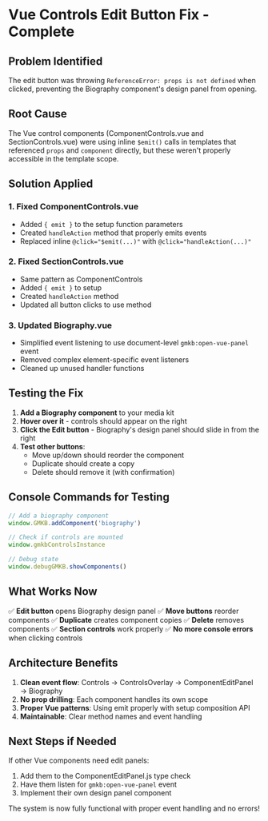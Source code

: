 # Vue Controls Edit Button Fix - Complete

## Problem Identified
The edit button was throwing `ReferenceError: props is not defined` when clicked, preventing the Biography component's design panel from opening.

## Root Cause
The Vue control components (ComponentControls.vue and SectionControls.vue) were using inline `$emit()` calls in templates that referenced `props` and `component` directly, but these weren't properly accessible in the template scope.

## Solution Applied

### 1. Fixed ComponentControls.vue
- Added `{ emit }` to the setup function parameters
- Created `handleAction` method that properly emits events
- Replaced inline `@click="$emit(...)"` with `@click="handleAction(...)"`

### 2. Fixed SectionControls.vue
- Same pattern as ComponentControls
- Added `{ emit }` to setup
- Created `handleAction` method
- Updated all button clicks to use method

### 3. Updated Biography.vue
- Simplified event listening to use document-level `gmkb:open-vue-panel` event
- Removed complex element-specific event listeners
- Cleaned up unused handler functions

## Testing the Fix

1. **Add a Biography component** to your media kit
2. **Hover over it** - controls should appear on the right
3. **Click the Edit button** - Biography's design panel should slide in from the right
4. **Test other buttons**:
   - Move up/down should reorder the component
   - Duplicate should create a copy
   - Delete should remove it (with confirmation)

## Console Commands for Testing
```javascript
// Add a biography component
window.GMKB.addComponent('biography')

// Check if controls are mounted
window.gmkbControlsInstance

// Debug state
window.debugGMKB.showComponents()
```

## What Works Now

✅ **Edit button** opens Biography design panel
✅ **Move buttons** reorder components
✅ **Duplicate** creates component copies
✅ **Delete** removes components
✅ **Section controls** work properly
✅ **No more console errors** when clicking controls

## Architecture Benefits

1. **Clean event flow**: Controls → ControlsOverlay → ComponentEditPanel → Biography
2. **No prop drilling**: Each component handles its own scope
3. **Proper Vue patterns**: Using emit properly with setup composition API
4. **Maintainable**: Clear method names and event handling

## Next Steps if Needed

If other Vue components need edit panels:
1. Add them to the ComponentEditPanel.js type check
2. Have them listen for `gmkb:open-vue-panel` event
3. Implement their own design panel component

The system is now fully functional with proper event handling and no errors!
